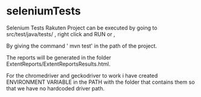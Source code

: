 # seleniumTests
Selenium Tests Rakuten
Project can be executed by going to src/test/java/tests/ , right click and RUN or ,

By giving the command ' mvn test' in the path of the project.

The reports will be generated in the folder ExtentReports/ExtentReportsResults.html.

For the chromedriver and geckodriver to work i have created ENVIRONMENT VARIABLE in the PATH with the folder that contains them so that we have no hardcoded driver path.
